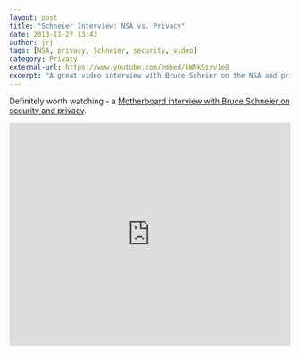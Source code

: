 ```yaml
---
layout: post
title: "Schneier Interview: NSA vs. Privacy"
date: 2013-11-27 13:43
author: jrj
tags: [NSA, privacy, Schneier, security, video]
category: Privacy
external-url: https://www.youtube.com/embed/kWNk9irv1e8
excerpt: "A great video interview with Bruce Scheier on the NSA and privacy."
---
```


Definitely worth watching - a [Motherboard interview with Bruce Schneier on security and privacy][1].

<iframe width="100%" height="400" src="https://www.youtube.com/embed/kWNk9irv1e8" frameborder="0" allowfullscreen></iframe>

[1]: http://youtu.be/kWNk9irv1e8
